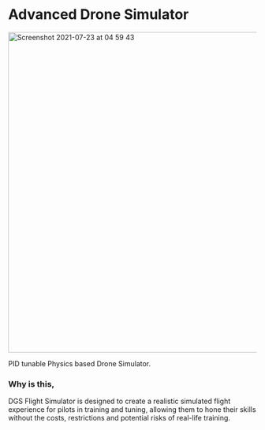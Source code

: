 # Advanced Drone Simulator 

<img width="651" alt="Screenshot 2021-07-23 at 04 59 43" src="https://user-images.githubusercontent.com/90071182/132074312-af140b42-0e7e-4cf3-8dce-f428cec62bef.png">

PID tunable Physics based Drone Simulator.

### Why is this,
DGS Flight Simulator is designed to create a realistic simulated flight experience for pilots in training and tuning, allowing them to hone their skills without the costs, restrictions and potential risks of real-life training.
